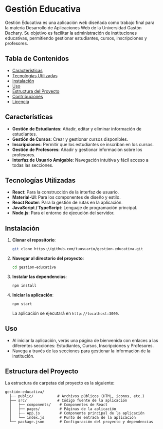# Gestión Educativa

Gestión Educativa es una aplicación web diseñada como trabajo final para la materia Desarrollo de Aplicaciones Web de la Universidad Gastón Dachary. Su objetivo es facilitar la administración de instituciones educativas, permitiendo gestionar estudiantes, cursos, inscripciones y profesores.
## Tabla de Contenidos

- [Características](#características)
- [Tecnologías Utilizadas](#tecnologías-utilizadas)
- [Instalación](#instalación)
- [Uso](#uso)
- [Estructura del Proyecto](#estructura-del-proyecto)
- [Contribuciones](#contribuciones)
- [Licencia](#licencia)

## Características

- **Gestión de Estudiantes**: Añadir, editar y eliminar información de estudiantes.
- **Gestión de Cursos**: Crear y gestionar cursos disponibles.
- **Inscripciones**: Permitir que los estudiantes se inscriban en los cursos.
- **Gestión de Profesores**: Añadir y gestionar información sobre los profesores.
- **Interfaz de Usuario Amigable**: Navegación intuitiva y fácil acceso a todas las secciones.

## Tecnologías Utilizadas

- **React**: Para la construcción de la interfaz de usuario.
- **Material-UI**: Para los componentes de diseño y estilo.
- **React Router**: Para la gestión de rutas en la aplicación.
- **JavaScript / TypeScript**: Lenguaje de programación principal.
- **Node.js**: Para el entorno de ejecución del servidor.

## Instalación

1. **Clonar el repositorio**:

   ```bash
   git clone https://github.com/tuusuario/gestion-educativa.git
   ```

2. **Navegar al directorio del proyecto**:

   ```bash
   cd gestion-educativa
   ```

3. **Instalar las dependencias**:

   ```bash
   npm install
   ```

4. **Iniciar la aplicación**:

   ```bash
   npm start
   ```

   La aplicación se ejecutará en `http://localhost:3000`.

## Uso

- Al iniciar la aplicación, verás una página de bienvenida con enlaces a las diferentes secciones: Estudiantes, Cursos, Inscripciones y Profesores.
- Navega a través de las secciones para gestionar la información de la institución.

## Estructura del Proyecto

La estructura de carpetas del proyecto es la siguiente:

```
gestión-educativa/
  ├── public/           # Archivos públicos (HTML, iconos, etc.)
  ├── src/              # Código fuente de la aplicación
  │   ├── components/    # Componentes de React
  │   ├── pages/         # Páginas de la aplicación
  │   ├── App.js         # Componente principal de la aplicación
  │   └── index.js       # Punto de entrada de la aplicación
  └── package.json       # Configuración del proyecto y dependencias